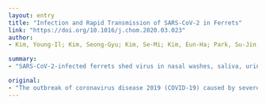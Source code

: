```yaml
---
layout: entry
title: "Infection and Rapid Transmission of SARS-CoV-2 in Ferrets"
link: "https://doi.org/10.1016/j.chom.2020.03.023"
author:
- Kim, Young-Il; Kim, Seong-Gyu; Kim, Se-Mi; Kim, Eun-Ha; Park, Su-Jin; Yu, Kwang-Min; Chang, Jae-Hyung; Kim, Eun Ji; Lee, Seunghun; Casel, Mark Anthony B.; Um, Jihye; Song, Min-Suk; Jeong, Hye Won; Lai, Van Dam; Kim, Yeonjae; Chin, Bum Sik; Park, Jun-Sun; Chung, Ki-Hyun; Foo, Suan-Sin; Poo, Haryoung; Mo, In-Pil; Lee, Ok-Jun; Webby, Richard J.; Jung, Jae U.; Choi, Young Ki

summary:
- "SARS-CoV-2-infected ferrets shed virus in nasal washes, saliva, urine, and feces. At 2??days post-infection, SARS CoV-2 was detected in all naive direct contact ferretes. Several indirect contact neces were positive for viral RNA, suggesting airborne transmission. The outbreak of coronavirus disease 2019 (COVID-19) emerged in China and rapidly spread worldwide."

original:
- "The outbreak of coronavirus disease 2019 (COVID-19) caused by severe acute respiratory syndrome coronavirus 2 (SARS-CoV-2) emerged in China and rapidly spread worldwide. To prevent SARS-CoV-2 dissemination, understanding the in??vivo characteristics of SARS-CoV-2 is a high priority. We report a ferret model of SARS-CoV-2 infection and transmission that recapitulates aspects of human disease. SARS-CoV-2-infected ferrets exhibit elevated body temperatures and virus replication. Although fatalities were not observed, SARS-CoV-2-infected ferrets shed virus in nasal washes, saliva, urine, and feces up to 8??days post-infection. At 2??days post-contact, SARS-CoV-2 was detected in all naive direct contact ferrets. Furthermore, a few naive indirect contact ferrets were positive for viral RNA, suggesting airborne transmission. Viral antigens were detected in nasal turbinate, trachea, lungs, and intestine with acute bronchiolitis present in infected lungs. Thus, ferrets represent an infection and transmission animal model of COVID-19 that may facilitate development of SARS-CoV-2 therapeutics and vaccines."
---
```


